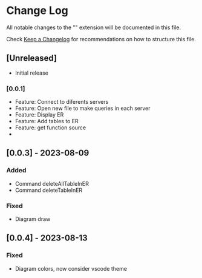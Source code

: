 # Change Log

All notable changes to the "" extension will be documented in this file.

Check [Keep a Changelog](http://keepachangelog.com/) for recommendations on how to structure this file.

## [Unreleased]

- Initial release

### [0.0.1] 

* Feature: Connect to diferents servers
* Feature: Open new file to make queries in each server
* Feature: Display ER
* Feature: Add tables to ER
* Feature: get function source
* 
## [0.0.3] - 2023-08-09

### Added

- Command deleteAllTableInER
- Command deleteTableInER

### Fixed

- Diagram draw
## [0.0.4] - 2023-08-13

### Fixed

- Diagram colors, now consider vscode theme